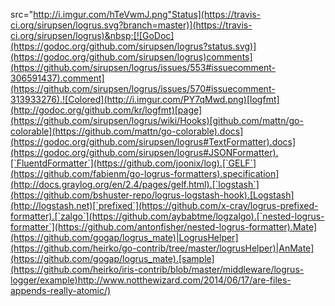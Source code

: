 src="http://i.imgur.com/hTeVwmJ.png"Status](https://travis-ci.org/sirupsen/logrus.svg?branch=master)](https://travis-ci.org/sirupsen/logrus)&nbsp;[![GoDoc](https://godoc.org/github.com/sirupsen/logrus?status.svg)](https://godoc.org/github.com/sirupsen/logrus)comments](https://github.com/sirupsen/logrus/issues/553#issuecomment-306591437).comment](https://github.com/sirupsen/logrus/issues/570#issuecomment-313933276).![Colored](http://i.imgur.com/PY7qMwd.png)[logfmt](http://godoc.org/github.com/kr/logfmt)[page](https://github.com/sirupsen/logrus/wiki/Hooks)[github.com/mattn/go-colorable](https://github.com/mattn/go-colorable).docs](https://godoc.org/github.com/sirupsen/logrus#TextFormatter).docs](https://godoc.org/github.com/sirupsen/logrus#JSONFormatter).[`FluentdFormatter`](https://github.com/joonix/log).[`GELF`](https://github.com/fabienm/go-logrus-formatters).specification](http://docs.graylog.org/en/2.4/pages/gelf.html).[`logstash`](https://github.com/bshuster-repo/logrus-logstash-hook).[Logstash](http://logstash.net)[`prefixed`](https://github.com/x-cray/logrus-prefixed-formatter).[`zalgo`](https://github.com/aybabtme/logzalgo).[`nested-logrus-formatter`](https://github.com/antonfisher/nested-logrus-formatter).Mate](https://github.com/gogap/logrus_mate)|LogrusHelper](https://github.com/heirko/go-contrib/tree/master/logrusHelper)|AnMate](https://github.com/gogap/logrus_mate).[sample](https://github.com/heirko/iris-contrib/blob/master/middleware/logrus-logger/example)http://www.notthewizard.com/2014/06/17/are-files-appends-really-atomic/)